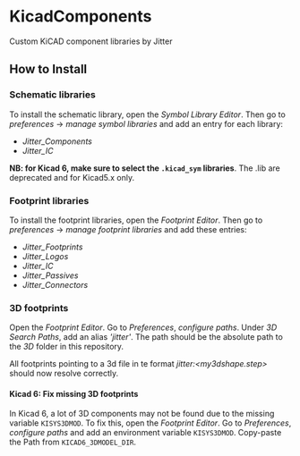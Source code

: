 # KicadComponents

Custom KiCAD component libraries by Jitter

## How to Install

### Schematic libraries

To install the schematic library, open the *Symbol Library Editor*. Then go to *preferences* -> *manage symbol libraries* and add an entry for each library:

* *Jitter_Components*
* *Jitter_IC*

**NB: for Kicad 6, make sure to select the `.kicad_sym` libraries**. The .lib are deprecated and for Kicad5.x only.

### Footprint libraries

 To install the footprint libraries, open the *Footprint Editor*. Then go to *preferences* -> *manage footprint libraries* and add these entries:
 * *Jitter_Footprints*
 * *Jitter_Logos*
 * *Jitter_IC*
 * *Jitter_Passives*
 * *Jitter_Connectors*

 ### 3D footprints

 Open the *Footprint Editor*. Go to *Preferences*, *configure paths*.
 Under *3D Search Paths*, add an alias *'jitter'*. The path should be the absolute path to the *3D* folder in this repository.

 All footprints pointing to a 3d file in te format *jitter:<my3dshape.step>* should now resolve correctly.

#### Kicad 6: Fix missing 3D footprints

In Kicad 6, a lot of 3D components may not be found due to the missing variable `KISYS3DMOD`. To fix this, open the *Footprint Editor*. Go to *Preferences*, *configure paths* and add an environment variable `KISYS3DMOD`. Copy-paste the Path from `KICAD6_3DMODEL_DIR`.
